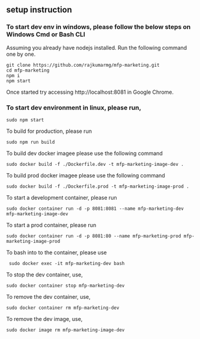 ## setup instruction
### To start dev env in windows, please follow the below steps on Windows Cmd or Bash CLI

Assuming you already have nodejs installed.
Run the following command one by one.
```
git clone https://github.com/rajkumarmg/mfp-marketing.git
cd mfp-marketing
npm i
npm start
```
Once started try accessing http://localhost:8081 in Google Chrome.

### To start dev environment in linux, please run,

```
sudo npm start
```

To build for production, please run

```
sudo npm run build
```

To build dev docker imagee please use the following command

```
sudo docker build -f ./Dockerfile.dev -t mfp-marketing-image-dev .
```
To build prod docker imagee please use the following command

```
sudo docker build -f ./Dockerfile.prod -t mfp-marketing-image-prod .
```

To start a development container, please run

```
sudo docker container run -d -p 8081:8081 --name mfp-marketing-dev mfp-marketing-image-dev
```

To start a prod container, please run

```
sudo docker container run -d -p 8081:80 --name mfp-marketing-prod mfp-marketing-image-prod
```

To bash into to the container, please use

```
 sudo docker exec -it mfp-marketing-dev bash
```

To stop the dev container, use,

```
sudo docker container stop mfp-marketing-dev
```

To remove the dev container, use,

```
sudo docker container rm mfp-marketing-dev
```

To remove the dev image, use,

```
sudo docker image rm mfp-marketing-image-dev
```